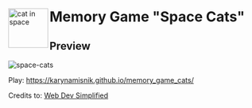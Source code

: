 <div id="user-content-toc"><img src='https://github.com/KarynaMisnik/memory_game_cats/assets/96831988/760989da-f03e-4c0b-b70b-e7db81c00776' alt='cat in space' width='80px' height='auto' align='left' /> <ul><summary list-style-type: none;><h1>Memory Game "Space Cats"</h1></summary></ul></div>


## Preview
  
  ![space-cats](https://github.com/KarynaMisnik/memory_game_cats/assets/96831988/f66d7251-2496-4429-b750-a4352a36d86b)


Play: https://karynamisnik.github.io/memory_game_cats/

Credits to: <a href="https://www.youtube.com/watch?v=28VfzEiJgy4">Web Dev Simplified</a>
